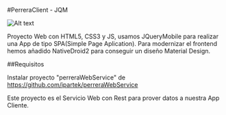#PerreraClient - JQM

![Alt text](screenshot.png?raw=true 'pantallazo App')

Proyecto Web con HTML5, CSS3 y JS, usamos JQueryMobile para realizar una App de tipo SPA(Simple Page Aplication).
Para modernizar el frontend hemos añadido NativeDroid2 para conseguir un diseño Material Design.


##Requisitos

Instalar proyecto "perreraWebService" de https://github.com/ipartek/perreraWebService

Este proyecto es el Servicio Web con Rest para prover datos a nuestra App Cliente.